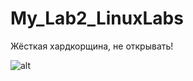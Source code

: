 # My_Lab2_LinuxLabs
Жёсткая хардкорщина, не открывать!

![alt](https://cdn.discordapp.com/attachments/273765663649169427/1064686309945384970/2_5420618708919780782-1.gif)
